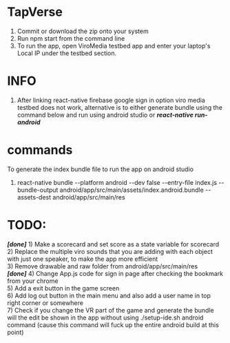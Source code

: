 # TapVerse
1) Commit or download the zip onto your system
2) Run npm start from the command line
3) To run the app, open ViroMedia testbed app and enter your laptop's Local IP under the testbed section.

# INFO
1) After linking react-native firebase google sign in option viro media testbed does not work, alternative is to either generate bundle using the command below and run using android studio or ***react-native run-android***

# commands
To generate the index bundle file to run the app on android studio<br>
1) react-native bundle --platform android --dev false --entry-file index.js --bundle-output android/app/src/main/assets/index.android.bundle --assets-dest android/app/src/main/res 


# TODO: 
***[done]*** 1) Make a scorecard and set score as a state variable for scorecard <br>
2) Replace the multiple viro sounds that you are adding with each object with just one speaker, to make the app more efficient<br>
3) Remove drawable and raw folder from android/app/src/main/res<br>
***[done]*** 4) Change App.js code for sign in page after checking the bookmark from your chrome <br>
5) Add a exit button in the game screen<br>
6) Add log out button in the main menu and also add a user name in top right corner or somewhere<br>
7) Check if you change the VR part of the game and generate the bundle will the edit be shown in the app without using ./setup-ide.sh android command (cause this command will fuck up the entire android build at this point)<br>
